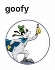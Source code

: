 # goofy
<img src="https://github.com/computative/goofy/blob/main/supergoof.gif" style="width:30%" />


